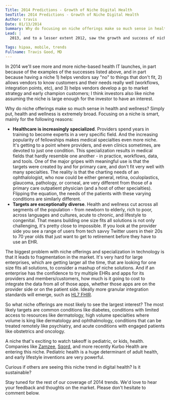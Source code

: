 ```yaml
---
Title: 2014 Predictions - Growth of Niche Digital Health
SeoTitle: 2014 Predictions - Growth of Niche Digital Health
Author: travis
Date: 01/13/2014
Summary: Why do focusing on niche offerings make so much sense in health and wellness? 
Lead: |
  2013, and to a lesser extent 2012, saw the growth and success of niche-based health IT offerings. Both on the provider side, with specialty specific EHRs like those from Modernizing Medicine, and on the patient side, with apps and services like [Telcare](http://www.telcare.com/), [Propellor Health](http://propellerhealth.com/), [Ovuline](http://www.ovuline.com/), [Direct Dermatology](http://directdermatology.com/), and now [Kurbo Health](http://www.datrihealth.com/).

Tags: hipaa, mobile, trends
Fullname: Travis Good, MD
---
```

In 2014 we'll see more and more niche-based health IT launches, in part because of the examples of the successes listed above, and in part because having a niche 1) helps vendors say "no" to things that don't fit, 2) allows vendors to know customers and their needs really well (workflows, integration points, etc), and 3) helps vendors develop a go to market strategy and early champion customers; I think investors also like niche assuming the niche is large enough for the investor to have an interest.

Why do niche offerings make so much sense in health and wellness? Simply put, health and wellness is extremely broad. Focusing on a niche is smart, mainly for the following reasons:

- **Healthcare is increasingly specialized**. Providers spend years in training to become experts in a very specific field. And the increasing popularity of fellowships makes medical specialties even more niche. It's getting to a point where providers, and even clinics sometimes, are devoted to just one condition. This specialization results in medical fields that hardly resemble one another - in practice, workflows, data, and tools. One of the major gripes with meaningful use is that the targets were created by and for primary care, and don't fit very well with many specialties. The reality is that the charting needs of an ophthalologist, who now could be either general, retina, oculoplastics, glaucoma, pathology, or corneal, are very different from those of a primary care outpatient physician (and a host of other specialties). Flipping the equation, the needs of the patients with these varying conditions are similarly different.
- **Targets are exceptionally diverse**. Health and wellness cut across all segments of the population - from newborn to elderly, rich to poor, across languages and cultures, acute to chronic, and lifestyle to congenital. That means building one size fits all solutions is not only challenging, it's pretty close to impossible. If you look at the provider side you see a range of users from tech savvy Twitter users in their 20s to 70 year olds that just want to get to retirement before they have to use an EHR.

The biggest problem with niche offerings and specialization in technology is that it leads to fragmentation in the market. It's very hard for large enterprises, which are getting larger all the time, that are looking for one size fits all solutions, to consider a mashup of niche solutions. And if an enterprise has the confidence to try multiple EHRs and apps for its providers and members/customers, how much is it going to cost to integrate the data from all of those apps, whether those apps are on the provider side or on the patient side. Ideally more granular integration standards will emerge, such as [HL7 FHIR](http://www.hl7.org/implement/standards/fhir/).

So what niche offerings are most likely to see the largest interest? The most likely targets are common conditions like diabetes, conditions with limited access to resources like dermatology, high volume specialties where volume is king like dermatology and ophthalmology, conditions that can be treated remotely like psychiatry, and acute conditions with engaged patients like obstetrics and oncology.

A niche that's exciting to watch takeoff is pediatric, or kids, health. Companies like [Zamzee](https://www.zamzee.com/), [Sqord](https://www.sqord.com/), and more recently Kurbo Health are entering this niche. Pediatric health is a huge determinant of adult health, and early lifestyle inventions are very powerful.

Curious if others are seeing this niche trend in digital health? Is it sustainable?

Stay tuned for the rest of our coverage of 2014 trends. We'd love to hear your feedback and thoughts on the market. Please don't hesitate to comment below.

